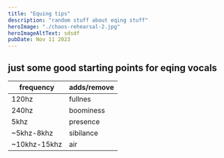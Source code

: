 ```yaml
---
title: "Equing tips"
description: "random stuff about eqing stuff"
heroImage: "./chaos-rehearsal-2.jpg"
heroImageAltText: sdsdf
pubDate: Nov 11 2023
---
```

## just some good starting points for eqing vocals

|frequency|adds/remove|
|-|-|
|120hz| fullnes|
|240hz| boominess|
|5khz| presence|
|~5khz-8khz| sibilance|
|~10khz-15khz| air|
